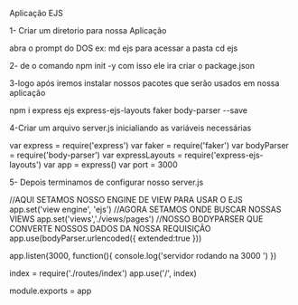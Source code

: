Aplicação EJS

1- Criar um diretorio para nossa Aplicação

abra o prompt do DOS
ex: md ejs
para acessar a pasta cd ejs

2- de o comando npm init -y com isso
ele ira criar o package.json 

3-logo após iremos instalar nossos pacotes que serão usados em nossa aplicação

npm i express ejs express-ejs-layouts faker body-parser --save

4-Criar um arquivo server.js inicialiando as variáveis necessárias

var express = require('express')
var faker = require('faker')
var bodyParser = require('body-parser')
var expressLayouts = require('express-ejs-layouts')
var app = express()
var port = 3000 

5- Depois terminamos de configurar nosso server.js

//AQUI SETAMOS NOSSO ENGINE DE VIEW PARA USAR O EJS
app.set('view engine', 'ejs')
//AGORA SETAMOS ONDE BUSCAR NOSSAS VIEWS
app.set('views','./views/pages')
//NOSSO BODYPARSER QUE CONVERTE NOSSOS DADOS DA NOSSA REQUISIÇÃO
app.use(bodyParser.urlencoded({ extended:true }))

app.listen(3000, function(){
    console.log('servidor rodando na 3000 ')
})

index = require('./routes/index')
app.use('/', index)


module.exports = app